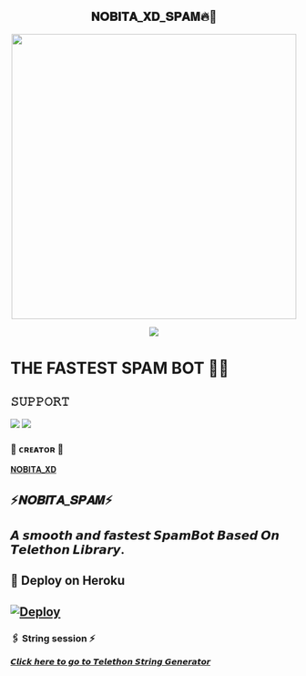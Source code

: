 <h2 align="center"><b> 𝐍𝐎𝐁𝐈𝐓𝐀_𝐗𝐃_𝐒𝐏𝐀𝐌🔥💫 </b></h2>

<p align='Middle'><a href='https://t.me/Nobi_xxd'><img src='https://telegra.ph/file/8c0c0dc2721c54857acf0.jpg' width='500"'></a></p>

<p align="center">
  <img src="https://readme-typing-svg.herokuapp.com?color=F77247&width=420&lines=A+Advanced+And+High+Quality+Nobita bot%E2%9C%8C%EF%B8%8F;Pro%2C+Op%2C+YourDad%E2%9D%A4%EF%B8%8F">
</p> 

# THE FASTEST SPAM BOT 🤞🤞 


## 𝚂𝚄𝙿𝙿𝙾𝚁𝚃 
                          
<a href="https://t.me/mahakalspamcontrolroom"><img src="https://img.shields.io/badge/Join-SUPPORT%20GROUP-red.svg?logo=Telegram"></a>
<a href="https://t.me/mahakalspamcontrolroom"><img src="https://img.shields.io/badge/Join-OFFICIAL%20GROUP-red.svg?logo=Telegram"></a>


### 🖤 ᴄʀᴇᴀᴛᴏʀ 🖤

[𝐍𝐎𝐁𝐈𝐓𝐀_𝐗𝐃](https://t.me/Nobi_xxd)

## ⚡𝑵𝑶𝑩𝑰𝑻𝑨_𝑺𝑷𝑨𝑴⚡
## 𝘼 𝙨𝙢𝙤𝙤𝙩𝙝 𝙖𝙣𝙙 𝙛𝙖𝙨𝙩𝙚𝙨𝙩 𝙎𝙥𝙖𝙢𝘽𝙤𝙩  𝘽𝙖𝙨𝙚𝙙 𝙊𝙣 𝙏𝙚𝙡𝙚𝙩𝙝𝙤𝙣 𝙇𝙞𝙗𝙧𝙖𝙧𝙮.



## 🚀 Deploy on Heroku 
[![Deploy](https://www.herokucdn.com/deploy/button.svg)](https://heroku.com/deploy?template=https://github.com/NOBITAXDD/DISTROYSPAM_NOBI)
------------------------------------------------

### 🖇️ String session ⚡

[𝘾𝙡𝙞𝙘𝙠 𝙝𝙚𝙧𝙚 𝙩𝙤 𝙜𝙤 𝙩𝙤 𝙏𝙚𝙡𝙚𝙩𝙝𝙤𝙣 𝙎𝙩𝙧𝙞𝙣𝙜 𝙂𝙚𝙣𝙚𝙧𝙖𝙩𝙤𝙧](https://t.me/SessionGeneratorBot)




